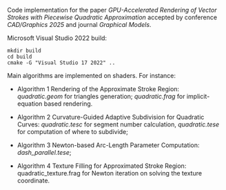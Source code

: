 Code implementation for the paper *GPU-Accelerated Rendering of Vector Strokes with Piecewise Quadratic Approximation* accepted by conference *CAD/Graphics 2025* and journal *Graphical Models*.

Microsoft Visual Studio 2022 build:

```
mkdir build
cd build
cmake -G "Visual Studio 17 2022" ..
```

Main algorithms are implemented on shaders. For instance:

- Algorithm 1 Rendering of the Approximate Stroke Region: *quadratic.geom* for triangles generation; *quadratic.frag* for implicit-equation based rendering.

- Algorithm 2 Curvature-Guided Adaptive Subdivision for Quadratic Curves: *quadratic.tesc* for segment number calculation, *quadratic.tese* for computation of where to subdivide;

- Algorithm 3 Newton-based Arc-Length Parameter Computation: *dash_parallel.tese*;

- Algorithm 4 Texture Filling for Approximated Stroke Region: quadratic_texture.frag for Newton iteration on solving the texture coordinate.